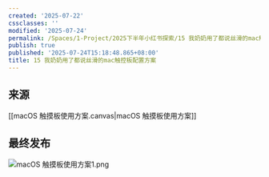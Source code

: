 ```yaml
---
created: '2025-07-22'
cssclasses: ''
modified: '2025-07-24'
permalink: /Spaces/1-Project/2025下半年小红书探索/15 我奶奶用了都说丝滑的mac触控板配置方案.md
publish: true
published: '2025-07-24T15:18:48.865+08:00'
title: 15 我奶奶用了都说丝滑的mac触控板配置方案
---
```

## 来源

[[macOS 触摸板使用方案.canvas|macOS 触摸板使用方案]]

## 最终发布

![macOS 触摸板使用方案1.png](https://pub-pic.oldwinter.top/2025/07/e23a3834c066ab3a5114be9db0266522.png)
